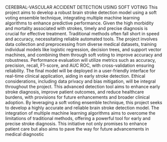 CEREBRAL-VASCULAR ACCIDENT DETECTION USING SOFT VOTING
This project aims to develop a robust brain stroke detection model using a soft voting ensemble technique, integrating multiple machine learning algorithms to enhance predictive performance. Given the high morbidity and mortality associated with strokes, timely and precise diagnosis is crucial for effective treatment. Traditional methods often fall short in speed and accuracy, necessitating reliable
automated tools. The project involves data collection and preprocessing from diverse medical datasets, training individual models like logistic regression, decision trees, and 
support vector machines, and combining them through soft voting to improve accuracy and robustness. Performance evaluation will utilize metrics such as accuracy, precision, recall, F1-score, and AUC
ROC, with cross-validation ensuring reliability. The final model will be deployed in a user-friendly interface for real-time clinical application, aiding in early stroke detection. Ethical
considerations, including data privacy and bias mitigation, will be integral throughout the project. This advanced detection tool aims to enhance early stroke diagnosis, improve patient outcomes, and reduce healthcare burdens, with provisions for future enhancements and broader clinical adoption. By leveraging a soft voting ensemble technique, this project seeks to develop a highly accurate and 
reliable brain stroke detection model. The integration of multiple machine learning algorithms aims to overcome the limitations of traditional methods, offering a powerful tool for early and precise 
stroke diagnosis. This initiative not only promises to enhance patient care but also aims to pave the way for future advancements in medical diagnostic
